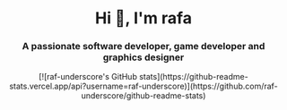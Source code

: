 <h1 align="center">Hi 👋, I'm rafa</h1>
<h3 align="center">A passionate software developer, game developer and graphics designer</h3>
<p align="center">
  [![raf-underscore's GitHub stats](https://github-readme-stats.vercel.app/api?username=raf-underscore)](https://github.com/raf-underscore/github-readme-stats)
</p>
